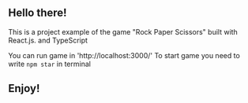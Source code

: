 ## Hello there!
This is a project example of the game "Rock Paper Scissors" built with React.js. and TypeScript

You can run game in 'http://localhost:3000/'
To start game you need to write `npm star`  in terminal 
  

## Enjoy!

